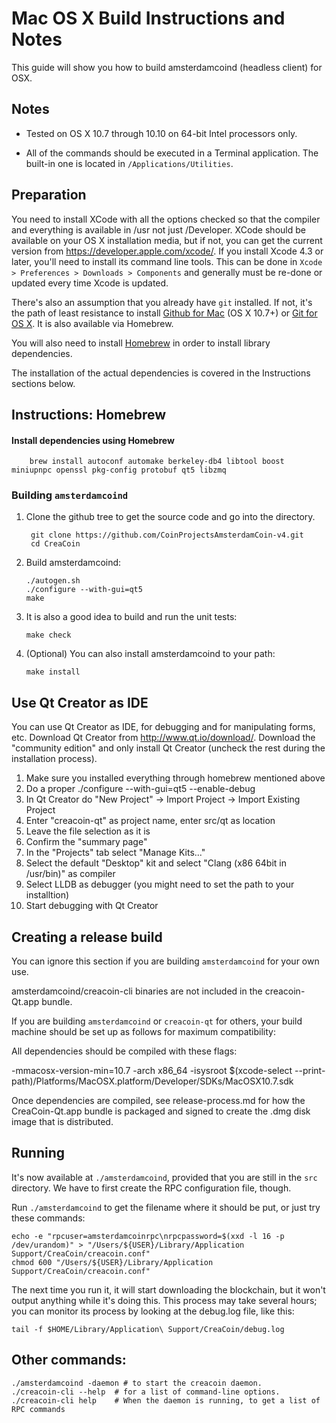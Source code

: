 Mac OS X Build Instructions and Notes
====================================
This guide will show you how to build amsterdamcoind (headless client) for OSX.

Notes
-----

* Tested on OS X 10.7 through 10.10 on 64-bit Intel processors only.

* All of the commands should be executed in a Terminal application. The
built-in one is located in `/Applications/Utilities`.

Preparation
-----------

You need to install XCode with all the options checked so that the compiler
and everything is available in /usr not just /Developer. XCode should be
available on your OS X installation media, but if not, you can get the
current version from https://developer.apple.com/xcode/. If you install
Xcode 4.3 or later, you'll need to install its command line tools. This can
be done in `Xcode > Preferences > Downloads > Components` and generally must
be re-done or updated every time Xcode is updated.

There's also an assumption that you already have `git` installed. If
not, it's the path of least resistance to install [Github for Mac](https://mac.github.com/)
(OS X 10.7+) or
[Git for OS X](https://code.google.com/p/git-osx-installer/). It is also
available via Homebrew.

You will also need to install [Homebrew](http://brew.sh) in order to install library
dependencies.

The installation of the actual dependencies is covered in the Instructions
sections below.

Instructions: Homebrew
----------------------

#### Install dependencies using Homebrew

        brew install autoconf automake berkeley-db4 libtool boost miniupnpc openssl pkg-config protobuf qt5 libzmq

### Building `amsterdamcoind`

1. Clone the github tree to get the source code and go into the directory.

        git clone https://github.com/CoinProjectsAmsterdamCoin-v4.git
        cd CreaCoin

2.  Build amsterdamcoind:

        ./autogen.sh
        ./configure --with-gui=qt5
        make

3.  It is also a good idea to build and run the unit tests:

        make check

4.  (Optional) You can also install amsterdamcoind to your path:

        make install

Use Qt Creator as IDE
------------------------
You can use Qt Creator as IDE, for debugging and for manipulating forms, etc.
Download Qt Creator from http://www.qt.io/download/. Download the "community edition" and only install Qt Creator (uncheck the rest during the installation process).

1. Make sure you installed everything through homebrew mentioned above
2. Do a proper ./configure --with-gui=qt5 --enable-debug
3. In Qt Creator do "New Project" -> Import Project -> Import Existing Project
4. Enter "creacoin-qt" as project name, enter src/qt as location
5. Leave the file selection as it is
6. Confirm the "summary page"
7. In the "Projects" tab select "Manage Kits..."
8. Select the default "Desktop" kit and select "Clang (x86 64bit in /usr/bin)" as compiler
9. Select LLDB as debugger (you might need to set the path to your installtion)
10. Start debugging with Qt Creator

Creating a release build
------------------------
You can ignore this section if you are building `amsterdamcoind` for your own use.

amsterdamcoind/creacoin-cli binaries are not included in the creacoin-Qt.app bundle.

If you are building `amsterdamcoind` or `creacoin-qt` for others, your build machine should be set up
as follows for maximum compatibility:

All dependencies should be compiled with these flags:

 -mmacosx-version-min=10.7
 -arch x86_64
 -isysroot $(xcode-select --print-path)/Platforms/MacOSX.platform/Developer/SDKs/MacOSX10.7.sdk

Once dependencies are compiled, see release-process.md for how the CreaCoin-Qt.app
bundle is packaged and signed to create the .dmg disk image that is distributed.

Running
-------

It's now available at `./amsterdamcoind`, provided that you are still in the `src`
directory. We have to first create the RPC configuration file, though.

Run `./amsterdamcoind` to get the filename where it should be put, or just try these
commands:

    echo -e "rpcuser=amsterdamcoinrpc\nrpcpassword=$(xxd -l 16 -p /dev/urandom)" > "/Users/${USER}/Library/Application Support/CreaCoin/creacoin.conf"
    chmod 600 "/Users/${USER}/Library/Application Support/CreaCoin/creacoin.conf"

The next time you run it, it will start downloading the blockchain, but it won't
output anything while it's doing this. This process may take several hours;
you can monitor its process by looking at the debug.log file, like this:

    tail -f $HOME/Library/Application\ Support/CreaCoin/debug.log

Other commands:
-------

    ./amsterdamcoind -daemon # to start the creacoin daemon.
    ./creacoin-cli --help  # for a list of command-line options.
    ./creacoin-cli help    # When the daemon is running, to get a list of RPC commands
